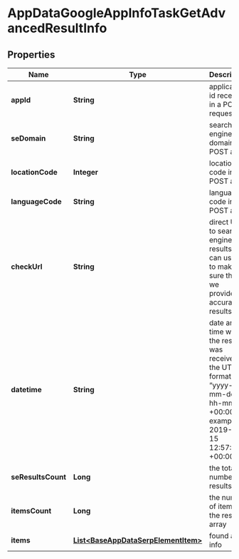 

# AppDataGoogleAppInfoTaskGetAdvancedResultInfo


## Properties

| Name | Type | Description | Notes |
|------------ | ------------- | ------------- | -------------|
|**appId** | **String** | application id received in a POST request |  [optional] |
|**seDomain** | **String** | search engine domain in a POST array |  [optional] |
|**locationCode** | **Integer** | location code in a POST array |  [optional] |
|**languageCode** | **String** | language code in a POST array |  [optional] |
|**checkUrl** | **String** | direct URL to search engine results you can use it to make sure that we provided accurate results |  [optional] |
|**datetime** | **String** | date and time when the result was received in the UTC format: “yyyy-mm-dd hh-mm-ss +00:00” example: 2019-11-15 12:57:46 +00:00 |  [optional] |
|**seResultsCount** | **Long** | the total number of results |  [optional] |
|**itemsCount** | **Long** | the number of items in the results array |  [optional] |
|**items** | [**List&lt;BaseAppDataSerpElementItem&gt;**](BaseAppDataSerpElementItem.md) | found app info |  [optional] |



